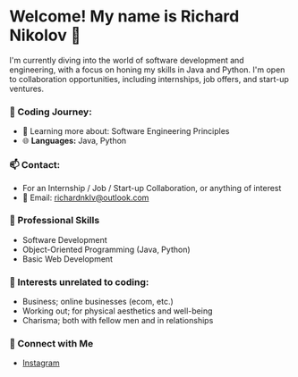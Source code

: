 # Welcome! My name is Richard Nikolov 👋

I'm currently diving into the world of software development and engineering, with a focus on honing my skills in Java and Python. I'm open to collaboration opportunities, including internships, job offers, and start-up ventures.


### 🚀 Coding Journey:
- 🌱 Learning more about: Software Engineering Principles
- 🌐 **Languages:** Java, Python

### 📫 Contact: 
- For an Internship / Job / Start-up Collaboration, or anything of interest
- 📧 Email: richardnklv@outlook.com

### 💼 Professional Skills
- Software Development
- Object-Oriented Programming (Java, Python)
- Basic Web Development

### 🎯 Interests unrelated to coding:
- Business; online businesses (ecom, etc.)
- Working out; for physical aesthetics and well-being
- Charisma; both with fellow men and in relationships

### 🔗 Connect with Me
- [Instagram](https://www.instagram.com/richardnklv)

<!--
**richardnklv/richardnklv** is a ✨ _special_ ✨ repository because its `README.md` (this file) appears on your GitHub profile.


-->
